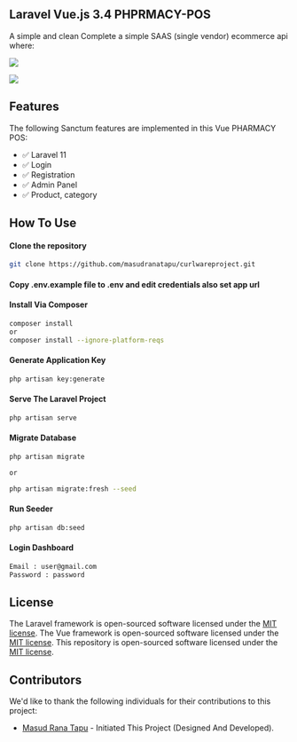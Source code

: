## Laravel Vue.js 3.4 PHPRMACY-POS

A simple and clean Complete a simple SAAS (single vendor) ecommerce api where:

[![](https://img.shields.io/badge/Laravel-v11.0.4-ff2e21.svg)](https://laravel.com)

[![](https://img.shields.io/badge/axios-v1.6.4-5A29E4.svg)](https://axios-http.com)

## Features

The following Sanctum features are implemented in this Vue PHARMACY POS:

-   ✅ Laravel 11
-   ✅ Login
-   ✅ Registration
-   ✅ Admin Panel
-   ✅ Product, category

## How To Use

#### Clone the repository

```bash
git clone https://github.com/masudranatapu/curlwareproject.git
```

#### Copy .env.example file to .env and edit credentials also set app url

#### Install Via Composer

```bash
composer install
or
composer install --ignore-platform-reqs
```

#### Generate Application Key

```bash
php artisan key:generate
```
#### Serve The Laravel Project

```bash
php artisan serve
```
#### Migrate Database

```bash
php artisan migrate

or

php artisan migrate:fresh --seed
```

#### Run Seeder

```bash
php artisan db:seed
```

#### Login Dashboard

```bash
Email : user@gmail.com
Password : password
```

## License

The Laravel framework is open-sourced software licensed under the [MIT license](https://opensource.org/licenses/MIT).
The Vue framework is open-sourced software licensed under the [MIT license](https://opensource.org/licenses/MIT).
This repository is open-sourced software licensed under the [MIT license](https://opensource.org/licenses/MIT).

## Contributors

We'd like to thank the following individuals for their contributions to this project:

-   [Masud Rana Tapu](https://github.com/masudranatapu) -  Initiated This Project (Designed And Developed).
